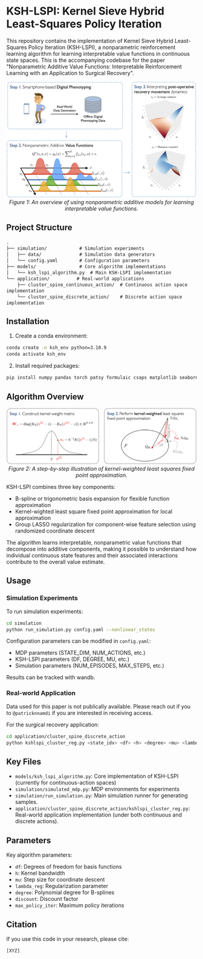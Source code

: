 # KSH-LSPI: Kernel Sieve Hybrid Least-Squares Policy Iteration

This repository contains the implementation of Kernel Sieve Hybrid Least-Squares Policy Iteration (KSH-LSPI), a nonparametric reinforcement learning algorithm for learning interpretable value functions in continuous state spaces. This is the accompanying codebase for the paper "Nonparametric Additive Value Functions: Interpretable Reinforcement Learning with an Application to Surgical Recovery".

<p align="center">
  <img src="docs/overview.png" width="600">
  <br>
  <em>Figure 1: An overview of using nonparametric additive models for learning interpretable value functions.</em>
</p>

## Project Structure

```
.
├── simulation/            # Simulation experiments
│   ├── data/              # Simulation data generators
│   └── config.yaml        # Configuration parameters
├── models/                # Core algorithm implementations
│   └── ksh_lspi_algorithm.py  # Main KSH-LSPI implementation
└── application/          # Real-world applications
    ├── cluster_spine_continuous_action/  # Continuous action space implementation
    └── cluster_spine_discrete_action/    # Discrete action space implementation
```

## Installation

1. Create a conda environment:

```bash
conda create -n ksh_env python=3.10.9
conda activate ksh_env
```

2. Install required packages:

```bash
pip install numpy pandas torch patsy formulaic csaps matplotlib seaborn wandb d3rlpy
```

## Algorithm Overview

<p align="center">
  <img src="docs/kernel_weight_lspi.png" width="600">
  <br>
  <em>Figure 2: A step-by-step illustration of kernel-weighted least squares fixed point approximation.</em>
</p>

KSH-LSPI combines three key components:

* B-spline or trigonometric basis expansion for flexible function approximation
* Kernel-wighted least square fixed point approximation for local approximation
* Group LASSO regularization for component-wise feature selection using randomized coordinate descent

The algorithm learns interpretable, nonparametric value functions that decompose into additive components, making it possible to understand how individual continuous state features and their associated interactions contribute to the overall value estimate.

## Usage

### Simulation Experiments

To run simulation experiments:

```bash
cd simulation
python run_simulation.py config.yaml --nonlinear_states
```

Configuration parameters can be modified in `config.yaml`:

- MDP parameters (STATE_DIM, NUM_ACTIONS, etc.)
- KSH-LSPI parameters (DF, DEGREE, MU, etc.)
- Simulation parameters (NUM_EPISODES, MAX_STEPS, etc.)

Results can be tracked with wandb.

### Real-world Application

Data used for this paper is not publically available. Please reach out if you to `@patricknnamdi` if you are interested in receiving access.

For the surgical recovery application:

```bash
cd application/cluster_spine_discrete_action
python kshlspi_cluster_reg.py <state_idx> <df> <h> <degree> <mu> <lambda> <discount> <policy_iter>
```

## Key Files

- `models/ksh_lspi_algorithm.py`: Core implementation of KSH-LSPI (currently for continuous-action spaces)
- `simulation/simulated_mdp.py`: MDP environments for experiments
- `simulation/run_simulation.py`: Main simulation runner for generating samples.
- `application/cluster_spine_discrete_action/kshlspi_cluster_reg.py`: Real-world application implementation (under both continuous and discrete actions).

## Parameters

Key algorithm parameters:

- `df`: Degrees of freedom for basis functions
- `h`: Kernel bandwidth
- `mu`: Step size for coordinate descent
- `lambda_reg`: Regularization parameter
- `degree`: Polynomial degree for B-splines
- `discount`: Discount factor
- `max_policy_iter`: Maximum policy iterations

## Citation

If you use this code in your research, please cite:

```
[XYZ]
```
